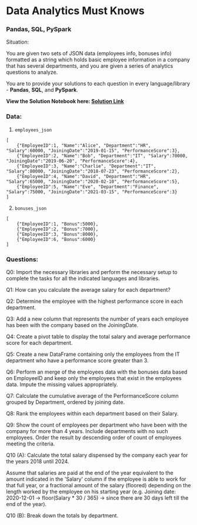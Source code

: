 # Data Analytics Must Knows

### Pandas, SQL, PySpark

Situation: 

You are given two sets of JSON data (employees info, bonuses info) formatted as a string which holds basic employee information in a company that has several departments, and you are given a series of analytics questions to analyze. 

You are to provide your solutions to each question in every language/library - **Pandas**, **SQL**, and **PySpark**.

**View the Solution Notebook here: [Solution Link](https://github.com/20100215/DA-Must-Knows_Pandas-PySpark-SQL/blob/main/notebook.ipynb)**

### Data:


1. `employees_json` 
``` 
[
    {"EmployeeID":1, "Name":"Alice", "Department":"HR", "Salary":60000, "JoiningDate":"2019-01-15", "PerformanceScore":3},
    {"EmployeeID":2, "Name":"Bob", "Department":"IT", "Salary":70000, "JoiningDate":"2019-06-20", "PerformanceScore":4},
    {"EmployeeID":3, "Name":"Charlie", "Department":"IT", "Salary":80000, "JoiningDate":"2018-07-23", "PerformanceScore":2},
    {"EmployeeID":4, "Name":"David", "Department":"HR", "Salary":65000, "JoiningDate":"2020-02-10", "PerformanceScore":5},
    {"EmployeeID":5, "Name":"Eve", "Department":"Finance", "Salary":75000, "JoiningDate":"2021-03-15", "PerformanceScore":3}
]
```
2. `bonuses_json`
```
[
    {"EmployeeID":1, "Bonus":5000},
    {"EmployeeID":2, "Bonus":7000},
    {"EmployeeID":3, "Bonus":8000},
    {"EmployeeID":6, "Bonus":6000}
]
```

### Questions:

Q0: Import the necessary libraries and perform the necessary setup to complete the tasks for all the indicated languages and libraries.

Q1: How can you calculate the average salary for each department?

Q2: Determine the employee with the highest performance score in each department.

Q3: Add a new column that represents the number of years each employee has been with the company based on the JoiningDate.

Q4: Create a pivot table to display the total salary and average performance score for each department.

Q5: Create a new DataFrame containing only the employees from the IT department who have a performance score greater than 3.

Q6: Perform an merge of the employees data with the bonuses data based on EmployeeID and keep only the employees that exist in the employees data. Impute the missing values appropriately.

Q7: Calculate the cumulative average of the PerformanceScore column grouped by Department, ordered by joining date.

Q8: Rank the employees within each department based on their Salary.

Q9: Show the count of employees per department who have been with the company for more than 4 years. Include departments with no such employees. Order the result by descending order of count of employees meeting the criteria.

Q10 (A): Calculate the total salary dispensed by the company each year for the years 2018 until 2024.

Assume that salaries are paid at the end of the year equivalent to the amount indicated in the 'Salary' column if the employee is able to work for that full year, or a fractional amount of the salary (floored) depending on the length worked by the employee on his starting year (e.g. Joining date: 2020-12-01 -> floor(Salary * 30 / 365) -> since there are 30 days left till the end of the year).

Q10 (B): Break down the totals by department.